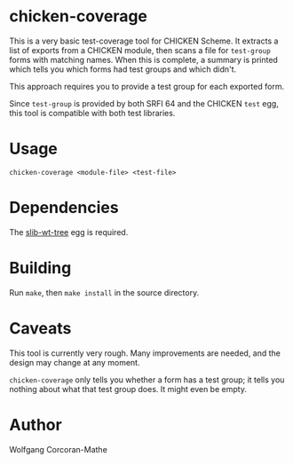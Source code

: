 # chicken-coverage

This is a very basic test-coverage tool for CHICKEN Scheme.
It extracts a list of exports from a CHICKEN module, then scans
a file for `test-group` forms with matching names.  When this
is complete, a summary is printed which tells you which forms
had test groups and which didn't.

This approach requires you to provide a test group for each
exported form.

Since `test-group` is provided by both SRFI 64 and the CHICKEN
`test` egg, this tool is compatible with both test libraries.

# Usage

    chicken-coverage <module-file> <test-file>

# Dependencies

The [slib-wt-tree](https://wiki.call-cc.org/eggref/5/slib-wt-tree)
egg is required.

# Building

Run `make`, then `make install` in the source directory.

# Caveats

This tool is currently very rough.  Many improvements are needed,
and the design may change at any moment.

`chicken-coverage` only tells you whether a form has a test group;
it tells you nothing about what that test group does.  It might
even be empty.

# Author

Wolfgang Corcoran-Mathe
